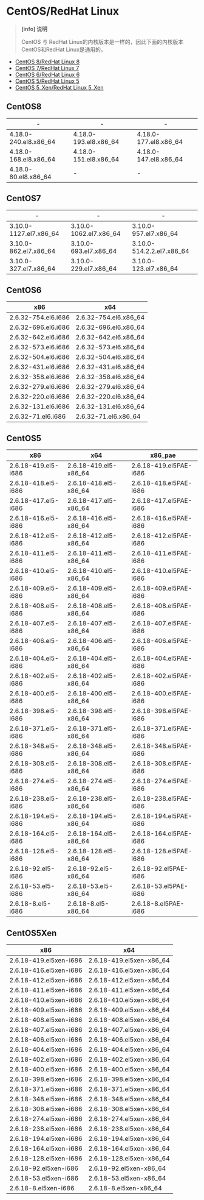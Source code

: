# CentOS/RedHat Linux

> **\[info] 说明**
>
> CentOS 与 RedHat Linux的内核版本是一样的，因此下面的内核版本CentOS和RedHat Linux是通用的。

* [CentOS 8/RedHat Linux 8](centos.md#centos8)
* [CentOS 7/RedHat Linux 7](centos.md#centos7)
* [CentOS 6/RedHat Linux 6](centos.md#centos6)
* [CentOS 5/RedHat Linux 5](centos.md#centos5)
* [CentOS 5\_Xen/RedHat Linux 5\_Xen](centos.md#centos5xen)

## CentOS8

| -                      | -                      | -                      |
| ---------------------- | ---------------------- | ---------------------- |
| 4.18.0-240.el8.x86\_64 | 4.18.0-193.el8.x86\_64 | 4.18.0-177.el8.x86\_64 |
| 4.18.0-168.el8.x86\_64 | 4.18.0-151.el8.x86\_64 | 4.18.0-147.el8.x86\_64 |
| 4.18.0-80.el8.x86\_64  | -                      | -                      |

## CentOS7

| -                       | -                       | -                          |
| ----------------------- | ----------------------- | -------------------------- |
| 3.10.0-1127.el7.x86\_64 | 3.10.0-1062.el7.x86\_64 | 3.10.0-957.el7.x86\_64     |
| 3.10.0-862.el7.x86\_64  | 3.10.0-693.el7.x86\_64  | 3.10.0-514.2.2.el7.x86\_64 |
| 3.10.0-327.el7.x86\_64  | 3.10.0-229.el7.x86\_64  | 3.10.0-123.el7.x86\_64     |

## CentOS6

| x86                 | x64                    |
| ------------------- | ---------------------- |
| 2.6.32-754.el6.i686 | 2.6.32-754.el6.x86\_64 |
| 2.6.32-696.el6.i686 | 2.6.32-696.el6.x86\_64 |
| 2.6.32-642.el6.i686 | 2.6.32-642.el6.x86\_64 |
| 2.6.32-573.el6.i686 | 2.6.32-573.el6.x86\_64 |
| 2.6.32-504.el6.i686 | 2.6.32-504.el6.x86\_64 |
| 2.6.32-431.el6.i686 | 2.6.32-431.el6.x86\_64 |
| 2.6.32-358.el6.i686 | 2.6.32-358.el6.x86\_64 |
| 2.6.32-279.el6.i686 | 2.6.32-279.el6.x86\_64 |
| 2.6.32-220.el6.i686 | 2.6.32-220.el6.x86\_64 |
| 2.6.32-131.el6.i686 | 2.6.32-131.el6.x86\_64 |
| 2.6.32-71.el6.i686  | 2.6.32-71.el6.x86\_64  |

## CentOS5

| x86                 | x64                    | x86\_pae               |
| ------------------- | ---------------------- | ---------------------- |
| 2.6.18-419.el5-i686 | 2.6.18-419.el5-x86\_64 | 2.6.18-419.el5PAE-i686 |
| 2.6.18-418.el5-i686 | 2.6.18-418.el5-x86\_64 | 2.6.18-418.el5PAE-i686 |
| 2.6.18-417.el5-i686 | 2.6.18-417.el5-x86\_64 | 2.6.18-417.el5PAE-i686 |
| 2.6.18-416.el5-i686 | 2.6.18-416.el5-x86\_64 | 2.6.18-416.el5PAE-i686 |
| 2.6.18-412.el5-i686 | 2.6.18-412.el5-x86\_64 | 2.6.18-412.el5PAE-i686 |
| 2.6.18-411.el5-i686 | 2.6.18-411.el5-x86\_64 | 2.6.18-411.el5PAE-i686 |
| 2.6.18-410.el5-i686 | 2.6.18-410.el5-x86\_64 | 2.6.18-410.el5PAE-i686 |
| 2.6.18-409.el5-i686 | 2.6.18-409.el5-x86\_64 | 2.6.18-409.el5PAE-i686 |
| 2.6.18-408.el5-i686 | 2.6.18-408.el5-x86\_64 | 2.6.18-408.el5PAE-i686 |
| 2.6.18-407.el5-i686 | 2.6.18-407.el5-x86\_64 | 2.6.18-407.el5PAE-i686 |
| 2.6.18-406.el5-i686 | 2.6.18-406.el5-x86\_64 | 2.6.18-406.el5PAE-i686 |
| 2.6.18-404.el5-i686 | 2.6.18-404.el5-x86\_64 | 2.6.18-404.el5PAE-i686 |
| 2.6.18-402.el5-i686 | 2.6.18-402.el5-x86\_64 | 2.6.18-402.el5PAE-i686 |
| 2.6.18-400.el5-i686 | 2.6.18-400.el5-x86\_64 | 2.6.18-400.el5PAE-i686 |
| 2.6.18-398.el5-i686 | 2.6.18-398.el5-x86\_64 | 2.6.18-398.el5PAE-i686 |
| 2.6.18-371.el5-i686 | 2.6.18-371.el5-x86\_64 | 2.6.18-371.el5PAE-i686 |
| 2.6.18-348.el5-i686 | 2.6.18-348.el5-x86\_64 | 2.6.18-348.el5PAE-i686 |
| 2.6.18-308.el5-i686 | 2.6.18-308.el5-x86\_64 | 2.6.18-308.el5PAE-i686 |
| 2.6.18-274.el5-i686 | 2.6.18-274.el5-x86\_64 | 2.6.18-274.el5PAE-i686 |
| 2.6.18-238.el5-i686 | 2.6.18-238.el5-x86\_64 | 2.6.18-238.el5PAE-i686 |
| 2.6.18-194.el5-i686 | 2.6.18-194.el5-x86\_64 | 2.6.18-194.el5PAE-i686 |
| 2.6.18-164.el5-i686 | 2.6.18-164.el5-x86\_64 | 2.6.18-164.el5PAE-i686 |
| 2.6.18-128.el5-i686 | 2.6.18-128.el5-x86\_64 | 2.6.18-128.el5PAE-i686 |
| 2.6.18-92.el5-i686  | 2.6.18-92.el5-x86\_64  | 2.6.18-92.el5PAE-i686  |
| 2.6.18-53.el5-i686  | 2.6.18-53.el5-x86\_64  | 2.6.18-53.el5PAE-i686  |
| 2.6.18-8.el5-i686   | 2.6.18-8.el5-x86\_64   | 2.6.18-8.el5PAE-i686   |

## CentOS5Xen

| x86                    | x64                       |
| ---------------------- | ------------------------- |
| 2.6.18-419.el5xen-i686 | 2.6.18-419.el5xen-x86\_64 |
| 2.6.18-416.el5xen-i686 | 2.6.18-416.el5xen-x86\_64 |
| 2.6.18-412.el5xen-i686 | 2.6.18-412.el5xen-x86\_64 |
| 2.6.18-411.el5xen-i686 | 2.6.18-411.el5xen-x86\_64 |
| 2.6.18-410.el5xen-i686 | 2.6.18-410.el5xen-x86\_64 |
| 2.6.18-409.el5xen-i686 | 2.6.18-409.el5xen-x86\_64 |
| 2.6.18-408.el5xen-i686 | 2.6.18-408.el5xen-x86\_64 |
| 2.6.18-407.el5xen-i686 | 2.6.18-407.el5xen-x86\_64 |
| 2.6.18-406.el5xen-i686 | 2.6.18-406.el5xen-x86\_64 |
| 2.6.18-404.el5xen-i686 | 2.6.18-404.el5xen-x86\_64 |
| 2.6.18-402.el5xen-i686 | 2.6.18-402.el5xen-x86\_64 |
| 2.6.18-400.el5xen-i686 | 2.6.18-400.el5xen-x86\_64 |
| 2.6.18-398.el5xen-i686 | 2.6.18-398.el5xen-x86\_64 |
| 2.6.18-371.el5xen-i686 | 2.6.18-371.el5xen-x86\_64 |
| 2.6.18-348.el5xen-i686 | 2.6.18-348.el5xen-x86\_64 |
| 2.6.18-308.el5xen-i686 | 2.6.18-308.el5xen-x86\_64 |
| 2.6.18-274.el5xen-i686 | 2.6.18-274.el5xen-x86\_64 |
| 2.6.18-238.el5xen-i686 | 2.6.18-238.el5xen-x86\_64 |
| 2.6.18-194.el5xen-i686 | 2.6.18-194.el5xen-x86\_64 |
| 2.6.18-164.el5xen-i686 | 2.6.18-164.el5xen-x86\_64 |
| 2.6.18-128.el5xen-i686 | 2.6.18-128.el5xen-x86\_64 |
| 2.6.18-92.el5xen-i686  | 2.6.18-92.el5xen-x86\_64  |
| 2.6.18-53.el5xen-i686  | 2.6.18-53.el5xen-x86\_64  |
| 2.6.18-8.el5xen-i686   | 2.6.18-8.el5xen-x86\_64   |
